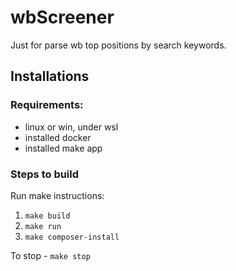 # wbScreener

Just for parse wb top positions by search keywords.

## Installations

###  Requirements:
* linux or win, under wsl
* installed docker
* installed make app

### Steps to build

Run make instructions:

1. `make build`
2. `make run`
3. `make composer-install`

To stop - `make stop`
